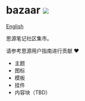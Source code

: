 # bazaar <a title="Hits" target="_blank" href="https://github.com/siyuan-note/bazaar"><img src="https://hits.b3log.org/siyuan-note/bazaar.svg"></a>

[English](https://github.com/siyuan-note/siyuan-chrome/blob/main/README_en_US.md)

思源笔记社区集市。

请参考思源用户指南进行贡献 :heart:

* 主题
* 图标
* 模板
* 挂件
* 内容块（TBD）
